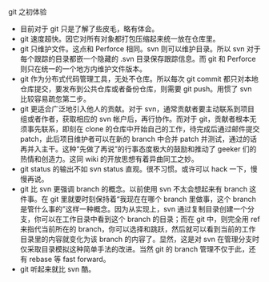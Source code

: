 git 之初体验


* 目前对于 git 只是了解了些皮毛，略有体会。
* git 速度超快。因它对所有对象都打包压缩起来统一放在仓库里。
* git 只维护文件。这点和 Perforce 相同。svn 则可以维护目录。所以 svn 对于每个跟踪的目录都嵌一个隐藏的 .svn 目录保存跟踪信息。而 git 和 Perforce 则只在统一的一个地方内维护文件版本。
* git 作为分布式代码管理工具，无处不仓库。所以每次 git commit 都只对本地仓库提交，要发布到公共仓库或者备份仓库，则需要 git push。用惯了 svn 比较容易疏忽第二步。
* git 更适合广泛地引入他人的贡献。对于 svn，通常贡献者要主动联系到项目组或者作者，获取相应的 svn 帐户后，再行协作。而对于 git，贡献者根本无须事先联系，即刻在 clone 的仓库中开始自己的工作，待完成后通过邮件提交 patch，此后项目维护者可以在新的 branch 中合并 patch 并测试，通过的话再并入主干。这种“先做了再说”的行事态度极大的鼓励和推动了 geeker 们的热情和创造力。这同 wiki 的开放思想有着异曲同工之妙。
* git status 的输出不如 svn status 直观。很不习惯。或许可以 hack 一下，慢慢再说。
* git 比 svn 更强调 branch 的概念。以前使用 svn 不太会想起来有 branch 这件事。在 git 里就要时刻保持着“我现在在哪个 branch 里做事，这个 branch 是管什么事的”这样一种概念。因为从实现上，svn 通过复制目录创建一个分支，你可以在工作目录中看到这个 branch 的目录；而在 git 中，则完全用 ref 来指代当前所在的 branch，你可以选择和跳跃，然后就可以看到当前的工作目录里的内容就变化为该 branch 的内容了。显然，这是对 svn 在管理分支时仅采取目录模拟这种简单手法的改进。当然 git 的 branch 管理不仅于此，还有 rebase 等 fast forward。
* git 听起来就比 svn 酷。
